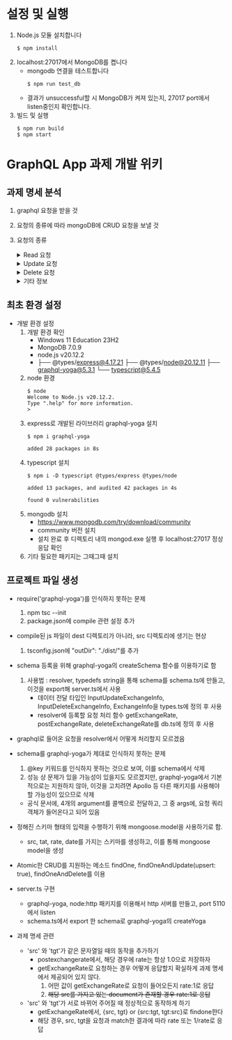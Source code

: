 
#   설정 및 실행
1.  Node.js 모듈 설치합니다
    ```
    $ npm install
    ```
1.  localhost:27017에서 MongoDB를 켭니다
    *   mongodb 연결을 테스트합니다
        ```
        $ npm run test_db
        ```
    *   결과가 unsuccessful할 시 MongoDB가 켜져 있는지, 27017 port에서 listen중인지 확인합니다.
1.  빌드 및 실행
    ```
    $ npm run build
    $ npm start
    ```

#   GraphQL App 과제 개발 위키
##   과제 명세 분석
1.  graphql 요청을 받을 것
1.  요청의 종류에 따라 mongoDB에 CRUD 요청을 보낼 것
1.  요청의 종류
    <details>
    <summary>Read 요청</summary>

    *   요청 
        ```
        type Query {
        "환율조회"
        getExchangeRate(src:String!, tgt:String!): ExchangeInfo
        }
        ```

    *   쿼리 1
        ```
        #get
        curl -XPOST "http://localhost:5110/graphql" --silent \
        -H  "accept: application/json" \
        -H  "Content-Type: application/json" \
        -d '
        { 
        "query": "query { getExchangeRate (src: \"krw\", tgt: \"usd\") { src tgt rate date } }"
        }
        ' | jq
        #result
        {
        "data": {
            "getExchangeRate": {
            "src": "krw",
            "tgt": "usd",
            "rate": 0.0007450954094671824,
            "date": "2022-11-28"
            }
        }
        }

        ```
    *   쿼리 2
        ```
        #get
        curl -XPOST "http://localhost:5110/graphql" --silent \
        -H  "accept: application/json" \
        -H  "Content-Type: application/json" \
        -d '
        { 
        "query": "query { getExchangeRate (src: \"usd\", tgt: \"krw\") { src tgt rate date } }"
        }
        ' | jq
        #result
        {
        "data": {
            "getExchangeRate": {
            "src": "usd",
            "tgt": "krw",
            "rate": 1342.11,
            "date": "2022-11-28"
            }
        }
        }
        ```
    *   쿼리 3
        ```
        #get
        curl -XPOST "http://localhost:5110/graphql" --silent \
        -H  "accept: application/json" \
        -H  "Content-Type: application/json" \
        -d '
        { 
        "query": "query { getExchangeRate (src: \"usd\", tgt: \"usd\") { src tgt rate date } }"
        }
        ' | jq
        #result
        {
        "data": {
            "getExchangeRate": {
            "src": "usd",
            "tgt": "usd",
            "rate": 1,
            "date": "2022-11-28"
            }
        }
        }
        ```
    *   쿼리 4
        ```
        #get
        curl -XPOST "http://localhost:5110/graphql" --silent \
        -H  "accept: application/json" \
        -H  "Content-Type: application/json" \
        -d '
        { 
        "query": "query { getExchangeRate (src: \"krw\", tgt: \"krw\") { src tgt rate date } }"
        }
        ' | jq
        #result
        {
        "data": {
            "getExchangeRate": {
            "src": "krw",
            "tgt": "krw",
            "rate": 1,
            "date": "2022-11-28"
            }
        }
        }

        ```
    </details>
    
    <details>
    <summary>Update 요청</summary>

    *   요청
        ```
        type Mutation {
        "환율등록, src, tgt, date에 대해서 upsert"
        postExchangeRate(info: InputUpdateExchangeInfo): ExchangeInfo
        "환율삭제, 해당일자의 해당 통화간 환율을 삭제"
        deleteExchangeRate(info: InputDeleteExchangeInfo): ExchangeInfo
        }

        "환율업데이트정보 Input"
        input InputUpdateExchangeInfo {
        "소스통화, krw, usd"
        src: String!
        "타겟통화"
        tgt: String!
        "환율"
        rate: Float!
        "기준일, 값이 없으면, 최신일자로 등록"
        date: String
        }
        ```
    

    *   쿼리 1
        ```
        #update
        curl -XPOST "http://localhost:5110/graphql" --silent \
        -H  "accept: application/json" \
        -H  "Content-Type: application/json" \
        -d '
        { 
        "query": "mutation { postExchangeRate (info: { src: \"usd\", tgt: \"krw\", rate: 1342.11, date:\"2022-11-28\" }) { src tgt rate date } }"
        }
        ' | jq
        #result
        {
        "data": {
            "postExchangeRate": {
            "src": "usd",
            "tgt": "krw",
            "rate": 1342.11,
            "date": "2022-11-28"
            }
        }
        }
        ```
    *   쿼리 2
        ```
        #update
        curl -XPOST "http://localhost:5110/graphql" --silent \
        -H  "accept: application/json" \
        -H  "Content-Type: application/json" \
        -d '
        { 
        "query": "mutation { postExchangeRate (info: { src: \"krw\", tgt: \"krw\", rate: 2.0, date:\"2022-11-28\" }) { src tgt rate date } }"
        }
        ' | jq

        #result
        {
        "data": {
            "postExchangeRate": {
            "src": "krw",
            "tgt": "krw",
            "rate": 1,
            "date": "2022-11-28"
            }
        }
        }
        ```
    </details>

    <details>
    <summary>Delete 요청</summary>

    *   요청
        ```
        "환율삭제 Input"
        input InputDeleteExchangeInfo {
        "소스통화"
        src: String!
        "타겟통화"
        tgt: String!
        "기준일"
        date: String!
        }
        ```
    

    *   쿼리 1
        ```
        #delete
        curl -XPOST "http://localhost:5110/graphql" --silent \
        -H  "accept: application/json" \
        -H  "Content-Type: application/json" \
        -d '
        { 
        "query": "mutation { deleteExchangeRate (info: { src: \"usd\", tgt: \"krw\", date:\"2022-11-28\" }) { src tgt rate date } }"
        }
        ' | jq
        #result
        {
        "data": {
            "deleteExchangeRate": {
            "src": "usd",
            "tgt": "krw",
            "rate": 1342.11,
            "date": "2022-11-28"
            }
        }
        }
        ```
    *   쿼리 2
        ```
        #delete
        curl -XPOST "http://localhost:5110/graphql" --silent \
        -H  "accept: application/json" \
        -H  "Content-Type: application/json" \
        -d '
        { 
        "query": "mutation { deleteExchangeRate (info: { src: \"krw\", tgt: \"krw\", date:\"2022-11-28\" }) { src tgt rate date } }"
        }
        ' | jq
        #result
        {
        "data": {
            "deleteExchangeRate": {
            "src": "krw",
            "tgt": "krw",
            "rate": 1,
            "date": "2022-11-28"
            }
        }
        }
        ```
    </details>

    <details>
    <summary>기타 정보</summary>
    *   환율을 저장할 정보
        ```
        "환율정보"
        type ExchangeInfo @key(fields: "src, tgt") {
        "소스통화"
        src: String!
        "타겟통화"
        tgt: String!
        "환율"
        rate: Float!
        "기준일, 값이 없으면, 최신일자의 환율을 응답"
        date: String!
        }
        ```
    </details>
##  최초 환경 설정

*   개발 환경 설정
    1.  개발 환경 확인
        *   Windows 11 Education 23H2
        *   MongoDB 7.0.9
        *   node.js v20.12.2
        *   ├── @types/express@4.17.21
            ├── @types/node@20.12.11
            ├── graphql-yoga@5.3.1
            └── typescript@5.4.5
    1.  node 환경
        ```
        $ node
        Welcome to Node.js v20.12.2.
        Type ".help" for more information.
        >
        ```
    1.  express로 개발된 라이브러리 graphql-yoga 설치
        ```
        $ npm i graphql-yoga

        added 28 packages in 8s
        ```
    1.  typescript 설치
        ```
        $ npm i -D typescript @types/express @types/node

        added 13 packages, and audited 42 packages in 4s

        found 0 vulnerabilities
        ```
    1.  mongodb 설치
        *   https://www.mongodb.com/try/download/community
        *   community 버전 설치
        *   설치 완료 후 디렉토리 내의 mongod.exe 실행 후 localhost:27017 정상 응답 확인
    1.  기타 필요한 패키지는 그때그때 설치

##  프로젝트 파일 생성
*   require('graphql-yoga')를 인식하지 못하는 문제
    1.  npm tsc --init
    1.  package.json에 compile 관련 설정 추가
*   compile된 js 파일이 dest 디렉토리가 아니라, src 디렉토리에 생기는 현상
    1.  tsconfig.json에 "outDir": "./dist/"를 추가
*   schema 등록을 위해 graphql-yoga의 createSchema 함수를 이용하기로 함
    1.  사용법 : resolver, typedefs string을 통해 schema를 schema.ts에 만들고, 이것을 export해 server.ts에서 사용
        *   데이터 전달 타입인 InputUpdateExchangeInfo, InputDeleteExchangeInfo, ExchangeInfo을 types.ts에 정의 후 사용
        *   resolver에 등록할 요청 처리 함수 getExchangeRate, postExchangeRate, deleteExchangeRate를 db.ts에 정의 후 사용
*   graphql로 들어온 요청을 resolver에서 어떻게 처리할지 모르겠음
*   schema를 graphql-yoga가 제대로 인식하지 못하는 문제
    1.  @key 키워드를 인식하지 못하는 것으로 보여, 이를 schema에서 삭제
    1.  성능 상 문제가 있을 가능성이 있을지도 모르겠지만, graphql-yoga에서 기본적으로는 지원하지 않아, 이것을 고치려면 Apollo 등 다른 패키지를 사용해야 할 가능성이 있으므로 삭제
    *   공식 문서에, 4개의 argument를 콜백으로 전달하고, 그 중 args에, 요청 쿼리 객체가 들어온다고 되어 있음

*   정해진 스키마 형태의 입력을 수행하기 위해 mongoose.model을 사용하기로 함.
    * src, tat, rate, date를 가지는 스키마를 생성하고, 이를 통해 mongoose model을 생성
*   Atomic한 CRUD를 지원하는 메소드 findOne, findOneAndUpdate(upsert: true), findOneAndDelete를 이용
*   server.ts 구현
    *   graphql-yoga, node:http 패키지를 이용해서 http 서버를 만들고, port 5110에서 listen
    *   schema.ts에서 export 한 schema로 graphql-yoga의 createYoga

*   과제 명세 관련 
    *   'src' 와 'tgt'가 같은 문자열일 때의 동작을 추가하기
        *   postexchangerate에서, 해당 경우에 rate는 항상 1.0으로 저장하자
        *   getExchangeRate로 요청하는 경우 어떻게 응답할지 확실하게 과제 명세에서 제공되어 있지 않다.
            1.  어떤 값이 getExchangeRate로 요청이 들어오든지 rate:1로 응답
            1.  <del>해당 src를 가지고 있는 document가 존재할 경우 rate:1로 응답 </del>
    *   'src' 와 'tgt'가 서로 바뀌어 주어질 때 정상적으로 동작하게 하기
        *   getExchangeRate에서, {src, tgt} or {src:tgt, tgt:src}로 findone한다
        *   해당 경우, src, tgt을 요청과 match한 결과에 따라 rate 또는 1/rate로 응답

    